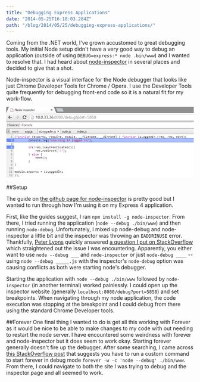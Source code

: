 ```yaml
---
title: "Debugging Express Applications"
date: "2014-05-25T16:18:03.284Z"
path: "/blog/2014/05/25/debugging-express-applications/"
---
```


Coming from the .NET world, I've grown accustomed to great debugging tools. My initial Node setup didn't have a very good way to debug an application (outside of using `DEBUG=express:* node .bin/www`) and I wanted to resolve that. I had heard about [node-inspector](https://github.com/node-inspector/node-inspector) in several places and decided to give that a shot. 

Node-inspector is a visual interface for the Node debugger that looks like just Chrome Developer Tools for Chrome / Opera. I use the Developer Tools quite frequently for debugging front-end code so it is a natural fit for my work-flow.

<img src="/files/node-inspector.png" />

##Setup

The guide on [the github page for node-inspector](https://github.com/node-inspector/node-inspector) is pretty good but I wanted to run through how I'm using it on my Express 4 application.

First, like the guides suggest, I ran `npm install -g node-inspector`. From there, I tried running the application (`node --debug ./bin/www`) and then running `node-debug`. Unfortunately, I mixed up node-debug and node-inspector a little bit and the inspector was throwing an `EADDRINUSE` error. Thankfully, [Peter Lyons](http://peterlyons.com/) quickly answered [a question I put on StackOverflow](http://stackoverflow.com/questions/23797931/node-inspector-with-express-4) which straightened out the issue I was encountering. Apparently, you either want to use `node --debug ___` and `node-inspector` or just `node-debug ____` -- using `node --debug _____.js` with the inspector's `node-debug` option was causing conflicts as both were starting node's debugger. 

Starting the application with `node --debug ./bin/www` followed by `node-inspector` (in another terminal) worked painlessly. I could open up the inspector website (generally `localhost:8080/debug?port=5858`) and set breakpoints. When navigating through my node application, the code execution was stopping at the breakpoint and I could debug from there using the standard Chrome Developer tools. 

##Forever
One final thing I wanted to do is get all this working with Forever as it would be nice to be able to make changes to my code with out needing to restart the node server. I have encountered some weirdness with forever and node-inspector but it does seem to work okay. Starting forever generally doesn't fire up the debugger. After some searching, I came across [this StackOverflow post](http://stackoverflow.com/questions/12819268/node-js-debugging-with-node-inspector-and-forever-js) that suggests you have to run a custom command to start forever in debug mode `forever -w -c 'node --debug' ./bin/www`. From there, I could navigate to both the site I was trying to debug and the inspector page and all seemed to work. 
